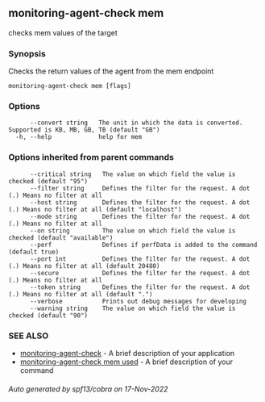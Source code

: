 ## monitoring-agent-check mem

checks mem values of the target

### Synopsis

Checks the return values of the agent from the mem endpoint

```
monitoring-agent-check mem [flags]
```

### Options

```
      --convert string   The unit in which the data is converted. Supported is KB, MB, GB, TB (default "GB")
  -h, --help             help for mem
```

### Options inherited from parent commands

```
      --critical string   The value on which field the value is checked (default "95")
      --filter string     Defines the filter for the request. A dot (.) Means no filter at all
      --host string       Defines the filter for the request. A dot (.) Means no filter at all (default "localhost")
      --mode string       Defines the filter for the request. A dot (.) Means no filter at all
      --on string         The value on which field the value is checked (default "available")
      --perf              Defines if perfData is added to the command (default true)
      --port int          Defines the filter for the request. A dot (.) Means no filter at all (default 20480)
      --secure            Defines the filter for the request. A dot (.) Means no filter at all
      --token string      Defines the filter for the request. A dot (.) Means no filter at all (default ".")
      --verbose           Prints out debug messages for developing
      --warning string    The value on which field the value is checked (default "90")
```

### SEE ALSO

* [monitoring-agent-check](monitoring-agent-check.md)	 - A brief description of your application
* [monitoring-agent-check mem used](monitoring-agent-check_mem_used.md)	 - A brief description of your command

###### Auto generated by spf13/cobra on 17-Nov-2022
